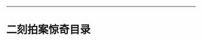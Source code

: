 <h1 style="text-align:center;background-image: url('_images/cover.jpg');background-size:cover">
<br>
<br>
<br>
<br>
<br>
<br>
<br>
<br>
<br>
<br>
<br>
<br>
<br>
<br>
<br>
<br>
<br>
<br>
<br>
<br>
</h1>

---
# 二刻拍案惊奇目录 &emsp;&emsp;&emsp;&emsp;&emsp;&emsp;&emsp;&emsp;&emsp;

```{tableofcontents}
```
